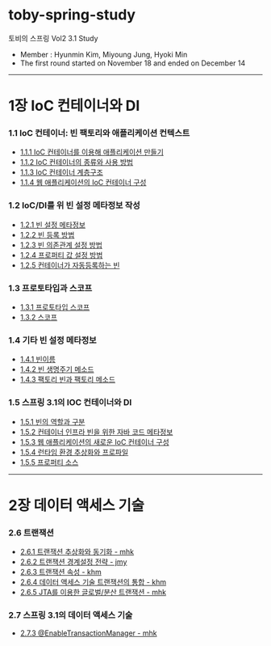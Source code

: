 # toby-spring-study
토비의 스프링 Vol2 3.1 Study
- Member : Hyunmin Kim, Miyoung Jung, Hyoki Min
- The first round started on November 18 and ended on December 14

---

# 1장 IoC 컨테이너와 DI
### 1.1 IoC 컨테이너: 빈 팩토리와 애플리케이션 컨텍스트
- [1.1.1 IoC 컨테이너를 이용해 애플리케이션 만들기](https://github.com/hmkim829/toby-spring-study/blob/main/wiki/chapter1/part1/1.1.1.md)
- [1.1.2 IoC 컨테이너의 종류와 사용 방법](https://github.com/hmkim829/toby-spring-study/blob/main/wiki/chapter1/part1/1.1.2.md)
- [1.1.3 IoC 컨테이너 계층구조](https://github.com/hmkim829/toby-spring-study/blob/main/wiki/chapter1/part1/1.1.3.md)
- [1.1.4 웹 애플리케이션의 IoC 컨테이너 구성](https://github.com/hmkim829/toby-spring-study/blob/main/wiki/chapter1/part1/1.1.4.md)

### 1.2 IoC/DI를 위 빈 설정 메타정보 작성
- [1.2.1 빈 설정 메타정보](https://github.com/hmkim829/toby-spring-study/blob/main/wiki/chapter1/part2/1.2.1.md)
- [1.2.2 빈 등록 방법](https://github.com/hmkim829/toby-spring-study/blob/main/wiki/chapter1/part2/1.2.2.md)
- [1.2.3 빈 의존관계 설정 방법](https://github.com/hmkim829/toby-spring-study/blob/main/wiki/chapter1/part2/1.2.3.md)
- [1.2.4 프로퍼티 값 설정 방법](https://github.com/hmkim829/toby-spring-study/blob/main/wiki/chapter1/part2/1.2.4.md)
- [1.2.5 컨테이너가 자동등록하는 빈](https://github.com/hmkim829/toby-spring-study/blob/main/wiki/chapter1/part2/1.2.5.md)

### 1.3 프로토타입과 스코프
- [1.3.1 프로토타입 스코프](https://github.com/hmkim829/toby-spring-study/blob/main/wiki/chapter1/part3/1.3.1.md)
- [1.3.2 스코프](https://github.com/hmkim829/toby-spring-study/blob/main/wiki/chapter1/part3/1.3.2.md)

### 1.4 기타 빈 설정 메타정보
- [1.4.1 빈이름](https://github.com/hmkim829/toby-spring-study/blob/main/wiki/chapter1/part4/1.4.1.md)
- [1.4.2 빈 생명주기 메소드](https://github.com/hmkim829/toby-spring-study/blob/main/wiki/chapter1/part4/1.4.2.md)
- [1.4.3 팩토리 빈과 팩토리 메소드](https://github.com/hmkim829/toby-spring-study/blob/main/wiki/chapter1/part4/1.4.3.md)

### 1.5 스프링 3.1의 IOC 컨테이너와 DI
- [1.5.1 빈의 역할과 구분](https://github.com/hmkim829/toby-spring-study/blob/main/wiki/chapter1/part5/1.5.1.md)
- [1.5.2 컨테이너 인프라 빈을 위한 자바 코드 메타정보](https://github.com/hmkim829/toby-spring-study/blob/main/wiki/chapter1/part5/1.5.2.md)
- [1.5.3 웹 애플리케이션의 새로운 IoC 컨테이너 구성](https://github.com/hmkim829/toby-spring-study/blob/main/wiki/chapter1/part5/1.5.3.md)
- [1.5.4 런타임 환경 추상화와 프로파일](https://github.com/hmkim829/toby-spring-study/blob/main/wiki/chapter1/part5/1.5.4.md)
- [1.5.5 프로퍼티 소스](https://github.com/hmkim829/toby-spring-study/blob/main/wiki/chapter1/part5/1.5.5.md)

---

# 2장 데이터 액세스 기술
### 2.6 트랜잭션
- [2.6.1 트랜잭션 추상화와 동기화 - mhk](https://github.com/hmkim829/toby-spring-study/blob/main/wiki/chapter2/part6/2.6.1.md)
- [2.6.2 트랜잭션 경계설정 전략 - jmy](https://github.com/hmkim829/toby-spring-study/blob/main/wiki/chapter2/part6/2.6.2.md)
- [2.6.3 트랜잭션 속성 - khm](https://github.com/hmkim829/toby-spring-study/blob/main/wiki/chapter2/part6/2.6.3.md)
- [2.6.4 데이터 액세스 기술 트랜잭션의 통합 - khm](https://github.com/hmkim829/toby-spring-study/blob/main/wiki/chapter2/part6/2.6.4.md)
- [2.6.5 JTA를 이용한 글로벌/분산 트랜잭션 - mhk](https://github.com/hmkim829/toby-spring-study/blob/main/wiki/chapter2/part6/2.6.5.md)

### 2.7 스프링 3.1의 데이터 액세스 기술
- [2.7.3 @EnableTransactionManager - mhk](https://github.com/hmkim829/toby-spring-study/blob/main/wiki/chapter2/part7/2.7.3.md)